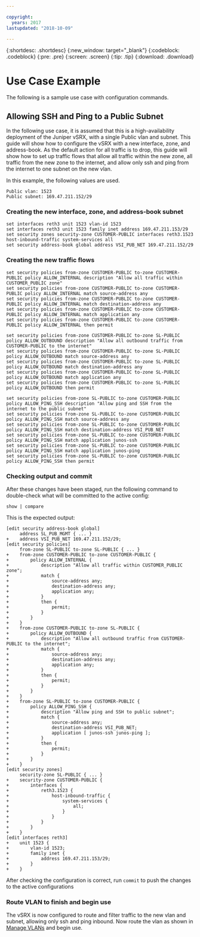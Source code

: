 ```yaml
---

copyright:
  years: 2017
lastupdated: "2018-10-09"

---
```


{:shortdesc: .shortdesc}
{:new_window: target="_blank"}
{:codeblock: .codeblock}
{:pre: .pre}
{:screen: .screen}
{:tip: .tip}
{:download: .download}

# Use Case Example
The following is a sample use case with configuration commands.

## Allowing SSH and Ping to a Public Subnet
In the following use case, it is assumed that this is a high-availability deployment of the Juniper vSRX, with a single Public vlan and subnet.  This guide will show how to configure the vSRX with a new interface, zone, and address-book.  As the default action for all traffic is to drop, this guide will show how to set up traffic flows that allow all traffic within the new zone, all traffic from the new zone to the internet, and allow only ssh and ping from the internet to one subnet on the new vlan.

In this example, the following values are used.
```
Public vlan: 1523
Public subnet: 169.47.211.152/29
```

### Creating the new interface, zone, and address-book subnet
```
set interfaces reth3 unit 1523 vlan-id 1523
set interfaces reth3 unit 1523 family inet address 169.47.211.153/29
set security zones security-zone CUSTOMER-PUBLIC interfaces reth3.1523 host-inbound-traffic system-services all
set security address-book global address VSI_PUB_NET 169.47.211.152/29
```

### Creating the new traffic flows
```
set security policies from-zone CUSTOMER-PUBLIC to-zone CUSTOMER-PUBLIC policy ALLOW_INTERNAL description "Allow all traffic within CUSTOMER_PUBLIC zone"
set security policies from-zone CUSTOMER-PUBLIC to-zone CUSTOMER-PUBLIC policy ALLOW_INTERNAL match source-address any
set security policies from-zone CUSTOMER-PUBLIC to-zone CUSTOMER-PUBLIC policy ALLOW_INTERNAL match destination-address any
set security policies from-zone CUSTOMER-PUBLIC to-zone CUSTOMER-PUBLIC policy ALLOW_INTERNAL match application any
set security policies from-zone CUSTOMER-PUBLIC to-zone CUSTOMER-PUBLIC policy ALLOW_INTERNAL then permit

set security policies from-zone CUSTOMER-PUBLIC to-zone SL-PUBLIC policy ALLOW_OUTBOUND description "Allow all outbound traffic from CUSTOMER-PUBLIC to the internet"
set security policies from-zone CUSTOMER-PUBLIC to-zone SL-PUBLIC policy ALLOW_OUTBOUND match source-address any
set security policies from-zone CUSTOMER-PUBLIC to-zone SL-PUBLIC policy ALLOW_OUTBOUND match destination-address any
set security policies from-zone CUSTOMER-PUBLIC to-zone SL-PUBLIC policy ALLOW_OUTBOUND match application any
set security policies from-zone CUSTOMER-PUBLIC to-zone SL-PUBLIC policy ALLOW_OUTBOUND then permit

set security policies from-zone SL-PUBLIC to-zone CUSTOMER-PUBLIC policy ALLOW_PING_SSH description "Allow ping and SSH from the internet to the public subnet"
set security policies from-zone SL-PUBLIC to-zone CUSTOMER-PUBLIC policy ALLOW_PING_SSH match source-address any
set security policies from-zone SL-PUBLIC to-zone CUSTOMER-PUBLIC policy ALLOW_PING_SSH match destination-address VSI_PUB_NET
set security policies from-zone SL-PUBLIC to-zone CUSTOMER-PUBLIC policy ALLOW_PING_SSH match application junos-ssh
set security policies from-zone SL-PUBLIC to-zone CUSTOMER-PUBLIC policy ALLOW_PING_SSH match application junos-ping
set security policies from-zone SL-PUBLIC to-zone CUSTOMER-PUBLIC policy ALLOW_PING_SSH then permit
```  

### Checking output and commit
After these changes have been staged, run the following command to double-check what will be committed to the active config:

```
show | compare
```
This is the expected output:

```
[edit security address-book global]
     address SL_PUB_MGMT { ... }
+    address VSI_PUB_NET 169.47.211.152/29;
[edit security policies]
     from-zone SL-PUBLIC to-zone SL-PUBLIC { ... }
+    from-zone CUSTOMER-PUBLIC to-zone CUSTOMER-PUBLIC {
+        policy ALLOW_INTERNAL {
+            description "Allow all traffic within CUSTOMER_PUBLIC zone";
+            match {
+                source-address any;
+                destination-address any;
+                application any;
+            }
+            then {
+                permit;
+            }
+        }
+    }
+    from-zone CUSTOMER-PUBLIC to-zone SL-PUBLIC {
+        policy ALLOW_OUTBOUND {
+            description "Allow all outbound traffic from CUSTOMER-PUBLIC to the internet";
+            match {
+                source-address any;
+                destination-address any;
+                application any;
+            }
+            then {
+                permit;
+            }
+        }
+    }
+    from-zone SL-PUBLIC to-zone CUSTOMER-PUBLIC {
+        policy ALLOW_PING_SSH {
+            description "Allow ping and SSH to public subnet";
+            match {
+                source-address any;
+                destination-address VSI_PUB_NET;
+                application [ junos-ssh junos-ping ];
+            }
+            then {
+                permit;
+            }
+        }
+    }
[edit security zones]
     security-zone SL-PUBLIC { ... }
+    security-zone CUSTOMER-PUBLIC {
+        interfaces {
+            reth3.1523 {
+                host-inbound-traffic {
+                    system-services {
+                        all;
+                    }
+                }
+            }                          
+        }
+    }
[edit interfaces reth3]
+    unit 1523 {
+        vlan-id 1523;
+        family inet {
+            address 169.47.211.153/29;
+        }
+    }
```

After checking the configuration is correct, run `commit` to push the changes to the active configurations

### Route VLAN to finish and begin use
The vSRX is now configured to route and filter traffic to the new vlan and subnet, allowing only ssh and ping inbound.  Now route the vlan as shown in [Manage VLANs](manage-vlans.html) and begin use.
